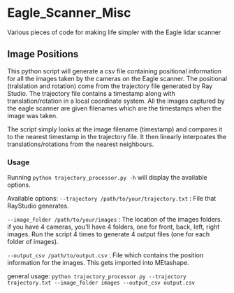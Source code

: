 # Eagle_Scanner_Misc
Various pieces of code for making life simpler with the Eagle lidar scanner

## Image Positions
This python script will generate a csv file containing positional information for all the images taken by the cameras on the Eagle scanner.
The positional (tralslation and rotation) come from the trajectory file generated by Ray Studio. 
The trajectory file contains a timestamp along with translation/rotation in a local coordinate system.
All the images captured by the eagle scanner are given filenames which are the timestamps when the image was taken. 

The script simply looks at the image filename (timestamp) and compares it to the nearest timestamp in the trajectory file. It then linearly interpoates the translations/rotations from the nearest neighbours.

### Usage
Running `python trajectory_processor.py -h` will display the available options.

Available options:
`--trajectory /path/to/your/trajectory.txt` : File that RayStudio generates.

`--image_folder /path/to/your/images` : The location of the images folders. if you have 4 cameras, you'll have 4 folders, one for front, back, left, right images. Run the script 4 times to generate 4 output files (one for each folder of images). 

`--output_csv /path/to/output.csv` : File which contains the position information for the images. This gets imported into MEtashape.

general usage:
`python trajectory_processor.py --trajectory trajectory.txt --image_folder images --output_csv output.csv`

